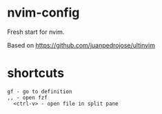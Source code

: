 # nvim-config

Fresh start for nvim.

Based on https://github.com/juanpedrojose/ultinvim

# shortcuts

```
gf - go to definition
,, - open fzf
  <ctrl-v> - open file in split pane
```
